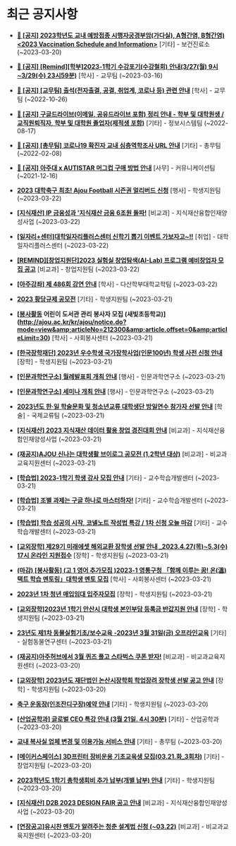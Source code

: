 # 최근 공지사항

* **[📌 [공지] 2023학년도 교내 예방접종 시행자궁경부암(가다실), A형간염, B형간염) &lt;2023 Vaccination Schedule and Information&gt;](http://ajou.ac.kr/kr/ajou/notice.do?mode=view&amp;articleNo=212238&amp;article.offset=0&amp;articleLimit=30)**
 [기타] - 보건진료소 (~2023-03-20)

* **[📌 [공지] [Remind][학부]2023-1학기 수강포기(수강철회) 안내(3/27(월) 9시~3/29(수) 23시59분)](http://ajou.ac.kr/kr/ajou/notice.do?mode=view&amp;articleNo=212105&amp;article.offset=0&amp;articleLimit=30)**
 [학사] - 교무팀 (~2023-03-16)

* **[📌 [공지] [교무팀] 출석(전자출결, 공결, 취업계, 코로나 등) 관련 안내](http://ajou.ac.kr/kr/ajou/notice.do?mode=view&amp;articleNo=205552&amp;article.offset=0&amp;articleLimit=30)**
 [학사] - 교무팀 (~2022-10-26)

* **[📌 [공지] 구글드라이브(이메일, 공유드라이브 포함) 정리 안내 - 학부 및 대학원생 / 교직원퇴직자, 학부 및 대학원 졸업자(제적생 포함)](http://ajou.ac.kr/kr/ajou/notice.do?mode=view&amp;articleNo=202858&amp;article.offset=0&amp;articleLimit=30)**
 [기타] - 정보시스템팀 (~2022-08-17)

* **[📌 [공지] [총무팀] 코로나19 확진자 교내 심층역학조사 URL 안내](http://ajou.ac.kr/kr/ajou/notice.do?mode=view&amp;articleNo=180493&amp;article.offset=0&amp;articleLimit=30)**
 [기타] - 총무팀 (~2022-02-08)

* **[📌 [공지] 아주대 x AUTISTAR 머그컵 구매 방법 안내](http://ajou.ac.kr/kr/ajou/notice.do?mode=view&amp;articleNo=147976&amp;article.offset=0&amp;articleLimit=30)**
 [사무] - 커뮤니케이션팀 (~2021-12-16)

* **[2023 대학축구 최초! Ajou Football 시즌권 얼리버드 신청](http://ajou.ac.kr/kr/ajou/notice.do?mode=view&amp;articleNo=212339&amp;article.offset=0&amp;articleLimit=30)**
 [행사] - 학생지원팀 (~2023-03-22)

* **[[지식재산] IP 금융성과 &#x27;지식재산 금융 6조원 돌파!](http://ajou.ac.kr/kr/ajou/notice.do?mode=view&amp;articleNo=212330&amp;article.offset=0&amp;articleLimit=30)**
 [비교과] - 지식재산융합인재양성사업 (~2023-03-22)

* **[[일자리+센터]대학일자리플러스센터 신학기 뽑기 이벤트 가보자고~!!](http://ajou.ac.kr/kr/ajou/notice.do?mode=view&amp;articleNo=212329&amp;article.offset=0&amp;articleLimit=30)**
 [취업] - 대학일자리플러스센터 (~2023-03-22)

* **[[REMIND][창업지원단]2023 실험실 창업탐색(AI-Lab) 프로그램 예비창업자 모집 공고](http://ajou.ac.kr/kr/ajou/notice.do?mode=view&amp;articleNo=212326&amp;article.offset=0&amp;articleLimit=30)**
 [비교과] - 창업지원팀 (~2023-03-22)

* **[[아주강좌] 제 486회 강연 안내](http://ajou.ac.kr/kr/ajou/notice.do?mode=view&amp;articleNo=212324&amp;article.offset=0&amp;articleLimit=30)**
 [학사] - 다산학부대학교학팀 (~2023-03-22)

* **[2023 황당규제 공모전](http://ajou.ac.kr/kr/ajou/notice.do?mode=view&amp;articleNo=212311&amp;article.offset=0&amp;articleLimit=30)**
 [기타] - 학생지원팀 (~2023-03-21)

* **[[봉사활동](추가모집) 어린이 도서관 관리 봉사자 모집 (새빛초등학교)](http://ajou.ac.kr/kr/ajou/notice.do?mode=view&amp;articleNo=212300&amp;article.offset=0&amp;articleLimit=30)**
 [학사] - 사회봉사센터 (~2023-03-21)

* **[[한국장학재단] 2023년 우수학생 국가장학사업(인문100년) 학생 사전 신청 안내](http://ajou.ac.kr/kr/ajou/notice.do?mode=view&amp;articleNo=212296&amp;article.offset=0&amp;articleLimit=30)**
 [장학] - 학생지원팀 (~2023-03-21)

* **[[인문과학연구소] 월례발표회 개최 안내](http://ajou.ac.kr/kr/ajou/notice.do?mode=view&amp;articleNo=212294&amp;article.offset=0&amp;articleLimit=30)**
 [행사] - 인문과학연구소 (~2023-03-21)

* **[[인문과학연구소] 세미나 개최 안내](http://ajou.ac.kr/kr/ajou/notice.do?mode=view&amp;articleNo=212293&amp;article.offset=0&amp;articleLimit=30)**
 [행사] - 인문과학연구소 (~2023-03-21)

* **[2023년도 한·일 학술문화 및 청소년교류 대학생단 방일연수 참가자 선발 안내](http://ajou.ac.kr/kr/ajou/notice.do?mode=view&amp;articleNo=212281&amp;article.offset=0&amp;articleLimit=30)**
 [학술] - 국제교류팀 (~2023-03-21)

* **[[지식재산] 2023 지식재산 데이터 활용 창업 경진대회 안내](http://ajou.ac.kr/kr/ajou/notice.do?mode=view&amp;articleNo=212280&amp;article.offset=0&amp;articleLimit=30)**
 [비교과] - 지식재산융합인재양성사업 (~2023-03-21)

* **[(재공지)AJOU 신나는 대학생활 브이로그 공모전 (1,2학년 대상)](http://ajou.ac.kr/kr/ajou/notice.do?mode=view&amp;articleNo=212278&amp;article.offset=0&amp;articleLimit=30)**
 [비교과] - 비교과교육지원센터 (~2023-03-21)

* **[[학습법] 2023-1학기 학생 강사 모집 안내](http://ajou.ac.kr/kr/ajou/notice.do?mode=view&amp;articleNo=212275&amp;article.offset=0&amp;articleLimit=30)**
 [기타] - 교수학습개발센터 (~2023-03-21)

* **[[학습법] 조별 과제는 구글 하나로 마스터하자!](http://ajou.ac.kr/kr/ajou/notice.do?mode=view&amp;articleNo=212274&amp;article.offset=0&amp;articleLimit=30)**
 [기타] - 교수학습개발센터 (~2023-03-21)

* **[[학습법] 학습 성공의 시작, 코넬노트 작성법 특강 / 1차 신청 오늘 마감](http://ajou.ac.kr/kr/ajou/notice.do?mode=view&amp;articleNo=212273&amp;article.offset=0&amp;articleLimit=30)**
 [기타] - 교수학습개발센터 (~2023-03-21)

* **[[교외장학] 제29기 미래에셋 해외교환 장학생 선발 안내 _2023.4.27(목)~5.3(수) 17시 온라인 지원접수](http://ajou.ac.kr/kr/ajou/notice.do?mode=view&amp;articleNo=212271&amp;article.offset=0&amp;articleLimit=30)**
 [장학] - 학생지원팀 (~2023-03-21)

* **[(마감) [봉사활동] (고 1 영어 추가모집 )2023-1 영통구청 「함께 이루는 꿈! 온(溫)택트 학습 멘토링」대학생 멘토 모집](http://ajou.ac.kr/kr/ajou/notice.do?mode=view&amp;articleNo=212262&amp;article.offset=0&amp;articleLimit=30)**
 [학사] - 사회봉사센터 (~2023-03-21)

* **[2023년 1차 청년 매입임대 입주자모집](http://ajou.ac.kr/kr/ajou/notice.do?mode=view&amp;articleNo=212261&amp;article.offset=0&amp;articleLimit=30)**
 [장학] - 학생지원팀 (~2023-03-21)

* **[[교외장학]2023년 1학기 안산시 대학생 본인부담 등록금 반값지원 안내](http://ajou.ac.kr/kr/ajou/notice.do?mode=view&amp;articleNo=212260&amp;article.offset=0&amp;articleLimit=30)**
 [장학] - 학생지원팀 (~2023-03-21)

* **[23년도 제1차 동물실험기초/보수교육 -2023년 3월 31일(금) 오프라인교육](http://ajou.ac.kr/kr/ajou/notice.do?mode=view&amp;articleNo=212257&amp;article.offset=0&amp;articleLimit=30)**
 [기타] - 실험동물연구센터 (~2023-03-21)

* **[(재공지)아주허브에서 3월 퀴즈 풀고 스타벅스 쿠폰 받자!](http://ajou.ac.kr/kr/ajou/notice.do?mode=view&amp;articleNo=212254&amp;article.offset=0&amp;articleLimit=30)**
 [비교과] - 비교과교육지원센터 (~2023-03-20)

* **[[교외장학] 2023년도 재단법인 논산시장학회 학업장려 장학생 선발 공고 안내](http://ajou.ac.kr/kr/ajou/notice.do?mode=view&amp;articleNo=212246&amp;article.offset=0&amp;articleLimit=30)**
 [장학] - 학생지원팀 (~2023-03-20)

* **[축구 운동장(인조잔디구장)예약 안내](http://ajou.ac.kr/kr/ajou/notice.do?mode=view&amp;articleNo=212243&amp;article.offset=0&amp;articleLimit=30)**
 [기타] - 학생지원팀 (~2023-03-20)

* **[[산업공학과] 글로벌 CEO 특강 안내 (3월 21일. 4시 30분)](http://ajou.ac.kr/kr/ajou/notice.do?mode=view&amp;articleNo=212240&amp;article.offset=0&amp;articleLimit=30)**
 [기타] - 산업공학과 (~2023-03-20)

* **[교내 복사실 업체 변경 및 이용가능 서비스 안내](http://ajou.ac.kr/kr/ajou/notice.do?mode=view&amp;articleNo=212239&amp;article.offset=0&amp;articleLimit=30)**
 [기타] - 총무팀 (~2023-03-20)

* **[[메이커스페이스] 3D프린터 장비운용 기초교육생 모집(03.21.화_3회차)](http://ajou.ac.kr/kr/ajou/notice.do?mode=view&amp;articleNo=212219&amp;article.offset=0&amp;articleLimit=30)**
 [기타] - 창업지원팀 (~2023-03-20)

* **[2023학년도 1학기 총학생회비 추가 납부(개별 납부) 안내](http://ajou.ac.kr/kr/ajou/notice.do?mode=view&amp;articleNo=212214&amp;article.offset=0&amp;articleLimit=30)**
 [기타] - 학생지원팀 (~2023-03-20)

* **[[지식재산] D2B 2023 DESIGN FAIR 공고 안내](http://ajou.ac.kr/kr/ajou/notice.do?mode=view&amp;articleNo=212207&amp;article.offset=0&amp;articleLimit=30)**
 [비교과] - 지식재산융합인재양성사업 (~2023-03-20)

* **[[연장공고]유시찬 멘토가 알려주는 청춘 설계법 신청 (~03.22)](http://ajou.ac.kr/kr/ajou/notice.do?mode=view&amp;articleNo=212199&amp;article.offset=0&amp;articleLimit=30)**
 [비교과] - 비교과교육지원센터 (~2023-03-20)
